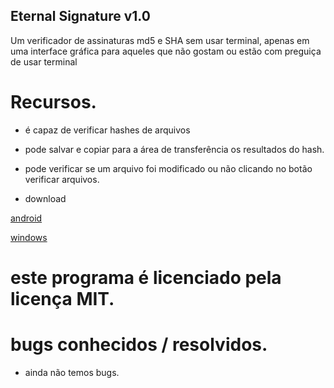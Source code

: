 ## Eternal Signature v1.0


Um verificador de assinaturas md5 e SHA sem usar terminal, apenas em uma interface gráfica para aqueles que não gostam ou estão com preguiça de usar terminal


# Recursos.


* é capaz de verificar hashes de arquivos


* pode salvar e copiar para a área de transferência os resultados do hash.


* pode verificar se um arquivo foi modificado ou não clicando no botão verificar arquivos.


* download


[android]()


[windows]()


# este programa é licenciado pela licença MIT.


# bugs conhecidos / resolvidos.


* ainda não temos bugs.
